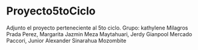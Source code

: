 # Proyecto5toCiclo
Adjunto el proyecto perteneciente al 5to ciclo. Grupo: kathylene Milagros Prada Perez, Margarita Jazmin Meza Maytahuari, Jerdy Gianpool Mercado Paccori, Junior Alexander Sinarahua Mozombite  
